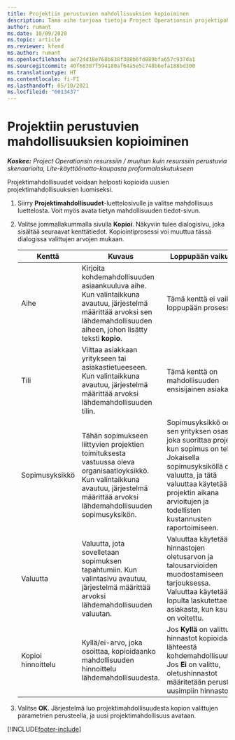 ```yaml
---
title: Projektiin perustuvien mahdollisuuksien kopioiminen
description: Tämä aihe tarjoaa tietoja Project Operationsin projektipohjaisten mahdollisuuksien kopioimisesta.
author: rumant
ms.date: 10/09/2020
ms.topic: article
ms.reviewer: kfend
ms.author: rumant
ms.openlocfilehash: ae724d18e768b838f388b6fd089bfa657c937da1
ms.sourcegitcommit: 40f68387f594180af64a5e5c748b6efa188bd300
ms.translationtype: HT
ms.contentlocale: fi-FI
ms.lasthandoff: 05/10/2021
ms.locfileid: "6013437"
---
```

# <a name="copy-project-based-opportunities"></a>Projektiin perustuvien mahdollisuuksien kopioiminen

_**Koskee:** Project Operationsin resurssiin / muuhun kuin resurssiin perustuvia skenaarioita, Lite-käyttöönotto-kaupasta proformalaskutukseen_


Projektimahdollisuudet voidaan helposti kopioida uusien projektimahdollisuuksien luomiseksi. 

1. Siirry **Projektimahdollisuudet**-luettelosivulle ja valitse mahdollisuus luettelosta. Voit myös avata tietyn mahdollisuuden tiedot-sivun. 
2. Valitse jommallakummalla sivulla **Kopioi**. Näkyviin tulee dialogisivu, joka sisältää seuraavat kenttätiedot. Kopiointiprosessi voi muuttua tässä dialogissa valittujen arvojen mukaan.

    | **Kenttä** | **Kuvaus** | **Loppupään vaikutus** |
    | --- | --- | --- |
    | Aihe | Kirjoita kohdemahdollisuuden asiaankuuluva aihe. Kun valintaikkuna avautuu, järjestelmä määrittää arvoksi sen lähdemahdollisuuden aiheen, johon lisätty teksti **kopio**. | Tämä kenttä ei vaikuta loppupään prosessiin. |
    | Tili | Viittaa asiakkaan yritykseen tai asiakastietueeseen. Kun valintaikkuna avautuu, järjestelmä määrittää arvoksi lähdemahdollisuuden tilin. | Tämä kenttä on mahdollisuuden ensisijainen asiakas. |
    | Sopimusyksikkö | Tähän sopimukseen liittyvien projektien toimituksesta vastuussa oleva organisaatioyksikkö. Kun valintaikkuna avautuu, järjestelmä määrittää arvoksi lähdemahdollisuuden sopimusyksikön. | Sopimusyksikkö on sen yrityksen osasto, joka suorittaa projektit, kun sopimus on tehty. Jokaisella sopimusyksiköllä on valuutta, ja tätä valuuttaa käytetään projektin aikana arvioitujen ja todellisten kustannusten raportoimiseen. |
    | Valuutta | Valuutta, jota sovelletaan sopimuksen tapahtumiin. Kun valintasivu avautuu, järjestelmä määrittää arvoksi lähdemahdollisuuden valuutan. | Valuuttaa käytetään hinnastojen oletusarvon ja talousarvioiden muodostamiseen tarjouksessa. Valuuttaa käytetään lopulta laskutettaessa asiakasta, kun kauppa on voitettu. |
    | Kopioi hinnoittelu | Kyllä/ei-arvo, joka osoittaa, kopioidaanko mahdollisuuden hinnoittelu lähdemahdollisuudesta. | Jos **Kyllä** on valittuna, hinnastot kopioidaan lähteestä kohdemahdollisuuteen. Jos **Ei** on valittu, oletushinnastot määritetään perustuen uusimpiin hinnastoihin. |

3. Valitse **OK**. Järjestelmä luo projektimahdollisuudesta kopion valittujen parametrien perusteella, ja uusi projektimahdollisuus avataan.


[!INCLUDE[footer-include](../includes/footer-banner.md)]